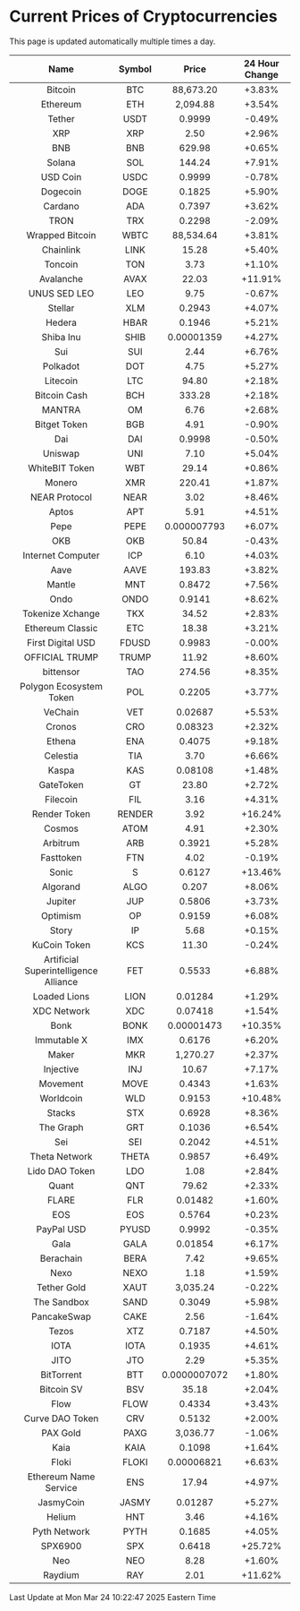 # Current Prices of Cryptocurrencies
This page is updated automatically multiple times a day.

| Name | Symbol | Price | 24 Hour Change |
| :---: |:---:| :---: | :---: |
| Bitcoin | BTC | 88,673.20 | +3.83% |
| Ethereum | ETH | 2,094.88 | +3.54% |
| Tether | USDT | 0.9999 | -0.49% |
| XRP | XRP | 2.50 | +2.96% |
| BNB | BNB | 629.98 | +0.65% |
| Solana | SOL | 144.24 | +7.91% |
| USD Coin | USDC | 0.9999 | -0.78% |
| Dogecoin | DOGE | 0.1825 | +5.90% |
| Cardano | ADA | 0.7397 | +3.62% |
| TRON | TRX | 0.2298 | -2.09% |
| Wrapped Bitcoin | WBTC | 88,534.64 | +3.81% |
| Chainlink | LINK | 15.28 | +5.40% |
| Toncoin | TON | 3.73 | +1.10% |
| Avalanche | AVAX | 22.03 | +11.91% |
| UNUS SED LEO | LEO | 9.75 | -0.67% |
| Stellar | XLM | 0.2943 | +4.07% |
| Hedera | HBAR | 0.1946 | +5.21% |
| Shiba Inu | SHIB | 0.00001359 | +4.27% |
| Sui | SUI | 2.44 | +6.76% |
| Polkadot | DOT | 4.75 | +5.27% |
| Litecoin | LTC | 94.80 | +2.18% |
| Bitcoin Cash | BCH | 333.28 | +2.18% |
| MANTRA | OM | 6.76 | +2.68% |
| Bitget Token | BGB | 4.91 | -0.90% |
| Dai | DAI | 0.9998 | -0.50% |
| Uniswap | UNI | 7.10 | +5.04% |
| WhiteBIT Token | WBT | 29.14 | +0.86% |
| Monero | XMR | 220.41 | +1.87% |
| NEAR Protocol | NEAR | 3.02 | +8.46% |
| Aptos | APT | 5.91 | +4.51% |
| Pepe | PEPE | 0.000007793 | +6.07% |
| OKB | OKB | 50.84 | -0.43% |
| Internet Computer | ICP | 6.10 | +4.03% |
| Aave | AAVE | 193.83 | +3.82% |
| Mantle | MNT | 0.8472 | +7.56% |
| Ondo | ONDO | 0.9141 | +8.62% |
| Tokenize Xchange | TKX | 34.52 | +2.83% |
| Ethereum Classic | ETC | 18.38 | +3.21% |
| First Digital USD | FDUSD | 0.9983 | -0.00% |
| OFFICIAL TRUMP | TRUMP | 11.92 | +8.60% |
| bittensor | TAO | 274.56 | +8.35% |
| Polygon Ecosystem Token | POL | 0.2205 | +3.77% |
| VeChain | VET | 0.02687 | +5.53% |
| Cronos | CRO | 0.08323 | +2.32% |
| Ethena | ENA | 0.4075 | +9.18% |
| Celestia | TIA | 3.70 | +6.66% |
| Kaspa | KAS | 0.08108 | +1.48% |
| GateToken | GT | 23.80 | +2.72% |
| Filecoin | FIL | 3.16 | +4.31% |
| Render Token | RENDER | 3.92 | +16.24% |
| Cosmos | ATOM | 4.91 | +2.30% |
| Arbitrum | ARB | 0.3921 | +5.28% |
| Fasttoken | FTN | 4.02 | -0.19% |
| Sonic | S | 0.6127 | +13.46% |
| Algorand | ALGO | 0.207 | +8.06% |
| Jupiter | JUP | 0.5806 | +3.73% |
| Optimism | OP | 0.9159 | +6.08% |
| Story | IP | 5.68 | +0.15% |
| KuCoin Token | KCS | 11.30 | -0.24% |
| Artificial Superintelligence Alliance | FET | 0.5533 | +6.88% |
| Loaded Lions | LION | 0.01284 | +1.29% |
| XDC Network | XDC | 0.07418 | +1.54% |
| Bonk | BONK | 0.00001473 | +10.35% |
| Immutable X | IMX | 0.6176 | +6.20% |
| Maker | MKR | 1,270.27 | +2.37% |
| Injective | INJ | 10.67 | +7.17% |
| Movement | MOVE | 0.4343 | +1.63% |
| Worldcoin | WLD | 0.9153 | +10.48% |
| Stacks | STX | 0.6928 | +8.36% |
| The Graph | GRT | 0.1036 | +6.54% |
| Sei | SEI | 0.2042 | +4.51% |
| Theta Network | THETA | 0.9857 | +6.49% |
| Lido DAO Token | LDO | 1.08 | +2.84% |
| Quant | QNT | 79.62 | +2.33% |
| FLARE | FLR | 0.01482 | +1.60% |
| EOS | EOS | 0.5764 | +0.23% |
| PayPal USD | PYUSD | 0.9992 | -0.35% |
| Gala | GALA | 0.01854 | +6.17% |
| Berachain | BERA | 7.42 | +9.65% |
| Nexo | NEXO | 1.18 | +1.59% |
| Tether Gold | XAUT | 3,035.24 | -0.22% |
| The Sandbox | SAND | 0.3049 | +5.98% |
| PancakeSwap | CAKE | 2.56 | -1.64% |
| Tezos | XTZ | 0.7187 | +4.50% |
| IOTA | IOTA | 0.1935 | +4.61% |
| JITO | JTO | 2.29 | +5.35% |
| BitTorrent | BTT | 0.0000007072 | +1.80% |
| Bitcoin SV | BSV | 35.18 | +2.04% |
| Flow | FLOW | 0.4334 | +3.43% |
| Curve DAO Token | CRV | 0.5132 | +2.00% |
| PAX Gold | PAXG | 3,036.77 | -1.06% |
| Kaia | KAIA | 0.1098 | +1.64% |
| Floki | FLOKI | 0.00006821 | +6.63% |
| Ethereum Name Service | ENS | 17.94 | +4.97% |
| JasmyCoin | JASMY | 0.01287 | +5.27% |
| Helium | HNT | 3.46 | +4.16% |
| Pyth Network | PYTH | 0.1685 | +4.05% |
| SPX6900 | SPX | 0.6418 | +25.72% |
| Neo | NEO | 8.28 | +1.60% |
| Raydium | RAY | 2.01 | +11.62% |

Last Update at Mon Mar 24 10:22:47 2025 Eastern Time